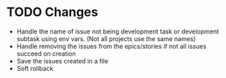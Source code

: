 # TODO Changes

- Handle the name of issue not being development task or development subtask using env vars. (Not all projects use the same names)
- Handle removing the issues from the epics/stories if not all issues succeed on creation
- Save the issues created in a file
- Soft rollback
